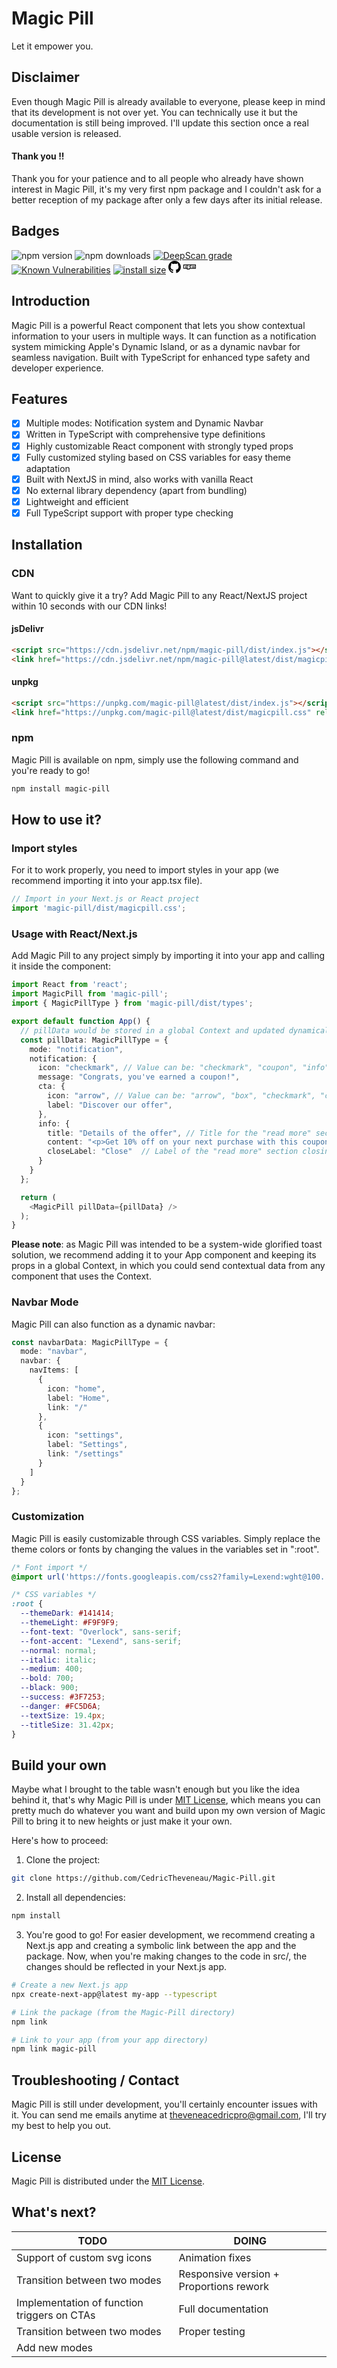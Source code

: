 # Magic Pill
Let it empower you.

## Disclaimer
Even though Magic Pill is already available to everyone, please keep in mind that its development is not over yet.
You can technically use it but the documentation is still being improved.
I'll update this section once a real usable version is released.

#### Thank you !!
Thank you for your patience and to all people who already have shown interest in Magic Pill, it's my very first npm package and I couldn't ask for a better reception of my package after only a few days after its initial release.

## Badges
![npm version](https://img.shields.io/npm/v/magic-pill?color=blue)
![npm downloads](https://img.shields.io/npm/dt/magic-pill?color=green)
[![DeepScan grade](https://deepscan.io/api/teams/23515/projects/28307/branches/911491/badge/grade.svg)](https://deepscan.io/dashboard#view=project&tid=23515&pid=28307&bid=911491)
[![Known Vulnerabilities](https://snyk.io/test/github/CedricTheveneau/Magic-Pill/badge.svg)](https://snyk.io/test/github/CedricTheveneau/Magic-Pill)
[![install size](https://packagephobia.com/badge?p=magic-pill@8.0.0)](https://packagephobia.com/result?p=magic-pill@8.0.0)
[<svg width=20 xmlns="http://www.w3.org/2000/svg" viewBox="0 0 98 96"><path d="M48.854 0C21.839 0 0 22 0 49.217c0 21.756 13.993 40.172 33.405 46.69 2.427.49 3.316-1.059 3.316-2.362 0-1.141-.08-5.052-.08-9.127-13.59 2.934-16.42-5.867-16.42-5.867-2.184-5.704-5.42-7.17-5.42-7.17-4.448-3.015.324-3.015.324-3.015 4.934.326 7.523 5.052 7.523 5.052 4.367 7.496 11.404 5.378 14.235 4.074.404-3.178 1.699-5.378 3.074-6.6-10.839-1.141-22.243-5.378-22.243-24.283 0-5.378 1.94-9.778 5.014-13.2-.485-1.222-2.184-6.275.486-13.038 0 0 4.125-1.304 13.426 5.052a46.97 46.97 0 0 1 12.214-1.63c4.125 0 8.33.571 12.213 1.63 9.302-6.356 13.427-5.052 13.427-5.052 2.67 6.763.97 11.816.485 13.038 3.155 3.422 5.015 7.822 5.015 13.2 0 18.905-11.404 23.06-22.324 24.283 1.78 1.548 3.316 4.481 3.316 9.126 0 6.6-.08 11.897-.08 13.526 0 1.304.89 2.853 3.316 2.364 19.412-6.52 33.405-24.935 33.405-46.691C97.707 22 75.788 0 48.854 0z"></path></svg>](https://github.com/CedricTheveneau/Magic-Pill)
[<svg width=20 xmlns="http://www.w3.org/2000/svg" viewBox="0 0 24 24"><path d="M0 7.334v8h6.666v1.332H12v-1.332h12v-8zm6.666 6.664H5.334v-4H3.999v4H1.335V8.667h5.331zm4 0v1.336H8.001V8.667h5.334v5.332zm12.001 0h-1.33v-4h-1.336v4h-1.335v-4h-1.33v4h-2.671V8.667h8.002z"></path><path d="M10.665 10H12v2.667h-1.335z"></path></svg>](https://www.npmjs.com/package/magic-pill)

## Introduction
Magic Pill is a powerful React component that lets you show contextual information to your users in multiple ways. It can function as a notification system mimicking Apple's Dynamic Island, or as a dynamic navbar for seamless navigation. Built with TypeScript for enhanced type safety and developer experience.

## Features
 - [X] Multiple modes: Notification system and Dynamic Navbar
 - [X] Written in TypeScript with comprehensive type definitions
 - [X] Highly customizable React component with strongly typed props
 - [X] Fully customized styling based on CSS variables for easy theme adaptation
 - [X] Built with NextJS in mind, also works with vanilla React
 - [X] No external library dependency (apart from bundling)
 - [X] Lightweight and efficient
 - [X] Full TypeScript support with proper type checking

## Installation
### CDN
Want to quickly give it a try? Add Magic Pill to any React/NextJS project within 10 seconds with our CDN links!
#### jsDelivr
```html
<script src="https://cdn.jsdelivr.net/npm/magic-pill/dist/index.js"></script>
<link href="https://cdn.jsdelivr.net/npm/magic-pill@latest/dist/magicpill.css" rel="stylesheet" />
```
#### unpkg
```html
<script src="https://unpkg.com/magic-pill@latest/dist/index.js"></script>
<link href="https://unpkg.com/magic-pill@latest/dist/magicpill.css" rel="stylesheet" />
```

### npm
Magic Pill is available on npm, simply use the following command and you're ready to go!
```bash
npm install magic-pill
```

## How to use it?
### Import styles
For it to work properly, you need to import styles in your app (we recommend importing it into your app.tsx file).
```typescript
// Import in your Next.js or React project
import 'magic-pill/dist/magicpill.css';
```

### Usage with React/Next.js
Add Magic Pill to any project simply by importing it into your app and calling it inside the component:

```typescript
import React from 'react';
import MagicPill from 'magic-pill';
import { MagicPillType } from 'magic-pill/dist/types';

export default function App() {
  // pillData would be stored in a global Context and updated dynamically through other components
  const pillData: MagicPillType = {
    mode: "notification",
    notification: {
      icon: "checkmark", // Value can be: "checkmark", "coupon", "info", "questionmark"
      message: "Congrats, you've earned a coupon!",
      cta: {
        icon: "arrow", // Value can be: "arrow", "box", "checkmark", "cross", "mail", "plus", "quotation", "tel", "undo"
        label: "Discover our offer",
      },
      info: {
        title: "Details of the offer", // Title for the "read more" section
        content: "<p>Get 10% off on your next purchase with this coupon!</p><p>MP-10P</p>",
        closeLabel: "Close"  // Label of the "read more" section closing button
      }
    }
  };

  return (
    <MagicPill pillData={pillData} />
  );
}
```

**Please note**: as Magic Pill was intended to be a system-wide glorified toast solution, we recommend adding it to your App component and keeping its props in a global Context, in which you could send contextual data from any component that uses the Context.

### Navbar Mode
Magic Pill can also function as a dynamic navbar:

```typescript
const navbarData: MagicPillType = {
  mode: "navbar",
  navbar: {
    navItems: [
      {
        icon: "home",
        label: "Home",
        link: "/"
      },
      {
        icon: "settings",
        label: "Settings",
        link: "/settings"
      }
    ]
  }
};
```

### Customization
Magic Pill is easily customizable through CSS variables. Simply replace the theme colors or fonts by changing the values in the variables set in ":root".

```css
/* Font import */
@import url('https://fonts.googleapis.com/css2?family=Lexend:wght@100..900&family=Overlock:ital,wght@0,400;0,700;0,900;1,400;1,700;1,900&display=swap');

/* CSS variables */
:root {
  --themeDark: #141414;
  --themeLight: #F9F9F9;
  --font-text: "Overlock", sans-serif;
  --font-accent: "Lexend", sans-serif;
  --normal: normal;
  --italic: italic;
  --medium: 400;
  --bold: 700;
  --black: 900;
  --success: #3F7253;
  --danger: #FC5D6A;
  --textSize: 19.4px;
  --titleSize: 31.42px;
}
```

## Build your own
Maybe what I brought to the table wasn't enough but you like the idea behind it, that's why Magic Pill is under [MIT License](https://www.tldrlegal.com/license/mit-license), which means you can pretty much do whatever you want and build upon my own version of Magic Pill to bring it to new heights or just make it your own.

Here's how to proceed:
1. Clone the project:
```bash
git clone https://github.com/CedricTheveneau/Magic-Pill.git
```

2. Install all dependencies:
```bash
npm install
```

3. You're good to go! For easier development, we recommend creating a Next.js app and creating a symbolic link between the app and the package. Now, when you're making changes to the code in src/, the changes should be reflected in your Next.js app.
```bash
# Create a new Next.js app
npx create-next-app@latest my-app --typescript

# Link the package (from the Magic-Pill directory)
npm link

# Link to your app (from your app directory)
npm link magic-pill
```

## Troubleshooting / Contact
Magic Pill is still under development, you'll certainly encounter issues with it.
You can send me emails anytime at [theveneacedricpro@gmail.com](mailto:theveneacedricpro@gmail.com), I'll try my best to help you out.

## License
Magic Pill is distributed under the [MIT License](https://www.tldrlegal.com/license/mit-license).

## What's next?
| TODO | DOING |
|-----------|-----------|
| Support of custom svg icons | Animation fixes |
| Transition between two modes | Responsive version + Proportions rework |
| Implementation of function triggers on CTAs | Full documentation |
| Transition between two modes | Proper testing |
| Add new modes | |